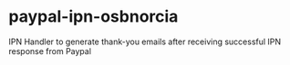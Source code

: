 paypal-ipn-osbnorcia
====================

IPN Handler to generate thank-you emails after receiving successful IPN response from Paypal
